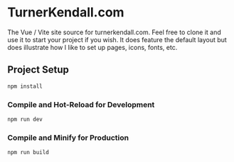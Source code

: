 # TurnerKendall.com

The Vue / Vite site source for turnerkendall.com.  Feel free to clone it and use it to start your project if you wish. It does feature the default layout but does illustrate how I like to set up pages, icons, fonts, etc.

## Project Setup

```sh
npm install
```

### Compile and Hot-Reload for Development

```sh
npm run dev
```

### Compile and Minify for Production

```sh
npm run build
```
